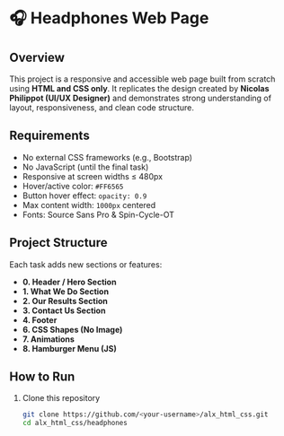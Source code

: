 # 🎧 Headphones Web Page

## Overview
This project is a responsive and accessible web page built from scratch using **HTML and CSS only**. It replicates the design created by **Nicolas Philippot (UI/UX Designer)** and demonstrates strong understanding of layout, responsiveness, and clean code structure.

## Requirements
- No external CSS frameworks (e.g., Bootstrap)
- No JavaScript (until the final task)
- Responsive at screen widths ≤ 480px
- Hover/active color: `#FF6565`
- Button hover effect: `opacity: 0.9`
- Max content width: `1000px` centered
- Fonts: Source Sans Pro & Spin-Cycle-OT

## Project Structure
Each task adds new sections or features:
- **0. Header / Hero Section**
- **1. What We Do Section**
- **2. Our Results Section**
- **3. Contact Us Section**
- **4. Footer**
- **6. CSS Shapes (No Image)**
- **7. Animations**
- **8. Hamburger Menu (JS)**

## How to Run
1. Clone this repository  
   ```bash
   git clone https://github.com/<your-username>/alx_html_css.git
   cd alx_html_css/headphones
